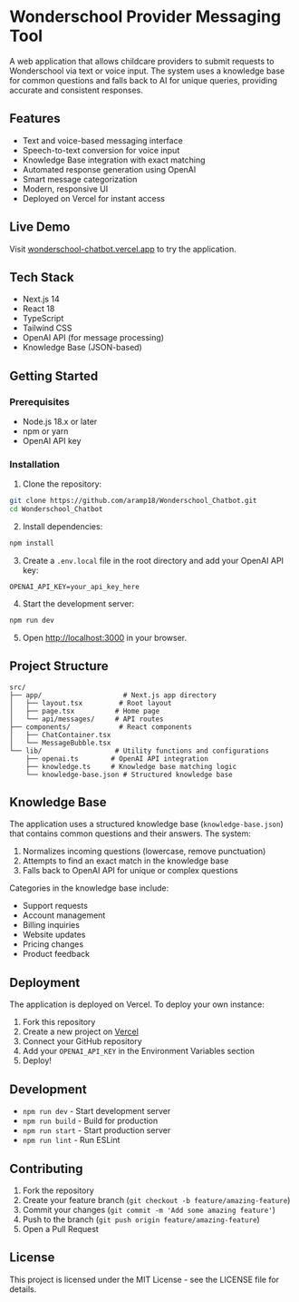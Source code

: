 # Wonderschool Provider Messaging Tool

A web application that allows childcare providers to submit requests to Wonderschool via text or voice input. The system uses a knowledge base for common questions and falls back to AI for unique queries, providing accurate and consistent responses.

## Features

- Text and voice-based messaging interface
- Speech-to-text conversion for voice input
- Knowledge Base integration with exact matching
- Automated response generation using OpenAI
- Smart message categorization
- Modern, responsive UI
- Deployed on Vercel for instant access

## Live Demo

Visit [wonderschool-chatbot.vercel.app](https://wonderschool-chatbot.vercel.app) to try the application.

## Tech Stack

- Next.js 14
- React 18
- TypeScript
- Tailwind CSS
- OpenAI API (for message processing)
- Knowledge Base (JSON-based)

## Getting Started

### Prerequisites

- Node.js 18.x or later
- npm or yarn
- OpenAI API key

### Installation

1. Clone the repository:
```bash
git clone https://github.com/aramp18/Wonderschool_Chatbot.git
cd Wonderschool_Chatbot
```

2. Install dependencies:
```bash
npm install
```

3. Create a `.env.local` file in the root directory and add your OpenAI API key:
```
OPENAI_API_KEY=your_api_key_here
```

4. Start the development server:
```bash
npm run dev
```

5. Open [http://localhost:3000](http://localhost:3000) in your browser.

## Project Structure

```
src/
├── app/                    # Next.js app directory
│   ├── layout.tsx         # Root layout
│   ├── page.tsx          # Home page
│   └── api/messages/     # API routes
├── components/            # React components
│   ├── ChatContainer.tsx
│   └── MessageBubble.tsx
└── lib/                  # Utility functions and configurations
    ├── openai.ts        # OpenAI API integration
    ├── knowledge.ts     # Knowledge base matching logic
    └── knowledge-base.json # Structured knowledge base
```

## Knowledge Base

The application uses a structured knowledge base (`knowledge-base.json`) that contains common questions and their answers. The system:

1. Normalizes incoming questions (lowercase, remove punctuation)
2. Attempts to find an exact match in the knowledge base
3. Falls back to OpenAI API for unique or complex questions

Categories in the knowledge base include:
- Support requests
- Account management
- Billing inquiries
- Website updates
- Pricing changes
- Product feedback

## Deployment

The application is deployed on Vercel. To deploy your own instance:

1. Fork this repository
2. Create a new project on [Vercel](https://vercel.com)
3. Connect your GitHub repository
4. Add your `OPENAI_API_KEY` in the Environment Variables section
5. Deploy!

## Development

- `npm run dev` - Start development server
- `npm run build` - Build for production
- `npm run start` - Start production server
- `npm run lint` - Run ESLint

## Contributing

1. Fork the repository
2. Create your feature branch (`git checkout -b feature/amazing-feature`)
3. Commit your changes (`git commit -m 'Add some amazing feature'`)
4. Push to the branch (`git push origin feature/amazing-feature`)
5. Open a Pull Request

## License

This project is licensed under the MIT License - see the LICENSE file for details. 